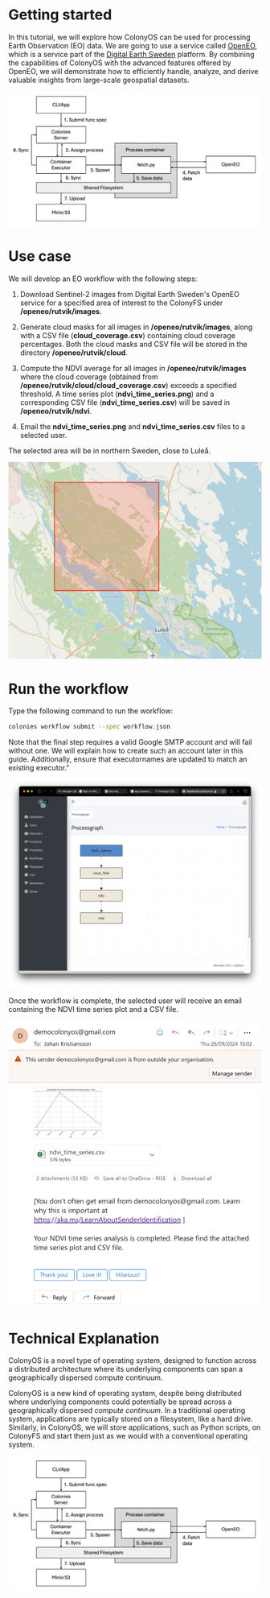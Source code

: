 # Getting started
In this tutorial, we will explore how ColonyOS can be used for processing Earth Observation (EO) data. We are going to use a service called [OpenEO](https://openeo.org), which is a service part of the [Digital Earth Sweden](https://digitalearth.se) platform. By combining the capabilities of ColonyOS with the advanced features offered by OpenEO, we will demonstrate how to efficiently handle, analyze, and derive valuable insights from large-scale geospatial datasets.

<img src="arch.png">

# Use case
We will develop an EO workflow with the following steps:

1. Download Sentinel-2 images from Digital Earth Sweden's OpenEO service for a specified area of interest to the ColonyFS under **/openeo/rutvik/images**.

2. Generate cloud masks for all images in **/openeo/rutvik/images**, along with a CSV file (**cloud_coverage.csv**) containing cloud coverage percentages. Both the cloud masks and CSV file will be stored in the directory **/openeo/rutvik/cloud**.

3. Compute the NDVI average for all images in **/openeo/rutvik/images** where the cloud coverage (obtained from **/openeo/rutvik/cloud/cloud_coverage.csv**) exceeds a specified threshold. A time series plot (**ndvi_time_series.png**) and a corresponding CSV file (**ndvi_time_series.csv**) will be saved in **/openeo/rutvik/ndvi**.

4. Email the **ndvi_time_series.png** and **ndvi_time_series.csv** files to a selected user.

The selected area will be in northern Sweden, close to Luleå.

<img src="rutvik.png">

# Run the workflow
Type the following command to run the workflow:

```bash
colonies workflow submit --spec workflow.json
```

Note that the final step requires a valid Google SMTP account and will fail without one. We will explain how to create such an account later in this guide.  Additionally, ensure that executornames are updated to match an existing executor."

<img src="workflow.png">

Once the workflow is complete, the selected user will receive an email containing the NDVI time series plot and a CSV file.

<img src="mail.png">

# Technical Explanation
ColonyOS is a novel type of operating system, designed to function across a distributed architecture where its underlying components can span a geographically dispersed compute continuum.

ColonyOS is a new kind of operating system, despite being distributed where underlying components could potentially be spread across a geographically dispersed *compute continuum*. In a traditional operating system, applications are typically stored on a filesystem, like a hard drive. Similarly, in ColonyOS, we will store applications, such as Python scripts, on ColonyFS and start them just as we would with a conventional operating system.

<img src="arch.png">



